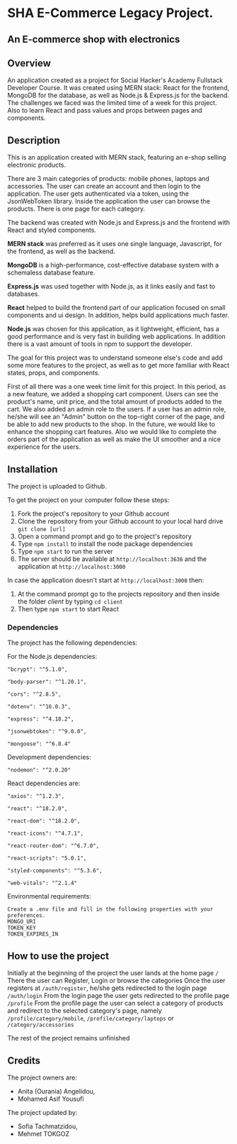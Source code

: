 # SHA E-Commerce Legacy Project.

## An E-commerce shop with electronics

## Overview
An application created as a project for Social Hacker's Academy Fullstack Developer Course.
It was created using MERN stack: React for the frontend, MongoDB for the database, as well as Node.js & Express.js for the backend.
The challenges we faced was the limited time of a week for this project. Also to learn React and pass values and props between pages and components. 

## Description
This is an application created with MERN stack, featuring an e-shop selling electronic products.

There are 3 main categories of products: mobile phones, laptops and accessories. 
The user can create an account and then login to the application.
The user gets authenticated via a token, using the JsonWebToken library.
Inside the application the user can browse the products. There is one page for each category.

The backend was created with Node.js and Express.js and the frontend with React and styled components.  

**MERN stack** was preferred as it uses one single language, Javascript, for the frontend, as well as the backend.  

 **MongoDB** is a high-performance, cost-effective database system with a schemaless database feature.

**Express.js** was used together with Node.js, as it links easily and fast to databases.  

**React** helped to build the frontend part of our application focused on small components and ui design. In addition, helps build applications much faster.  

**Node.js** was chosen for this application, as it lightweight, efficient, has a good performance and is very fast in building web applications. In addition there is a vast amount of tools in npm to support the developer. 

The goal for this project was to understand someone else's code and add some more features to the project, as well as to get more familiar with React states, props, and components.

First of all there was a one week time limit for this project. In this period, as a new feature, we added a shopping cart component. Users can see the product's name, unit price, and the total amount of products added to the cart. We also added an admin role to the users. If a user has an admin role, he/she will see an "Admin" button on the top-right corner of the page, and be able to add new products to the shop. In the future, we would like to enhance the shopping cart features. Also we would like to complete the orders part of the application as well as make the UI smoother and a nice experience for the users.  

## Installation
The project is uploaded to Github.

To get the project on your computer follow these steps:
1. Fork the project's repository to your Github account
2. Clone the repository from your Github account to your local hard drive `git clone [url]`
3. Open a command prompt and go to the project's repository
4. Type `npm install` to install the node package dependencies
5. Type `npm start` to run the server
6. The server should be available at `http://localhost:3636` and the application at `http://localhost:3000`

In case the application doesn't start at `http://localhost:3000` then:
1. At the command prompt go to the projects repository and then inside the folder *client* by typing `cd client`
2. Then type `npm start` to start React

### Dependencies

The project has the following dependencies:

For the Node.js dependencies:  

    "bcrypt": "^5.1.0",  
    
    "body-parser": "^1.20.1",  
    
    "cors": "^2.8.5",  
    
    "dotenv": "^16.0.3",  
    
    "express": "^4.18.2",  
    
    "jsonwebtoken": "^9.0.0",  
    
    "mongoose": "^6.8.4"  
    

 Development dependencies:  
 
    "nodemon": "^2.0.20"  
    

React dependencies are:  

    "axios": "^1.2.3",  
    
    "react": "^18.2.0",  
    
    "react-dom": "^18.2.0",  
    
    "react-icons": "^4.7.1",  
    
    "react-router-dom": "^6.7.0",  
    
    "react-scripts": "5.0.1",  
    
    "styled-components": "^5.3.6",  
    
    "web-vitals": "^2.1.4"  
    

Environmental requirements:  

    Create a .env file and fill in the following properties with your preferences.
    MONGO_URI
    TOKEN_KEY
    TOKEN_EXPIRES_IN

## How to use the project
Initially at the beginning of the project the user lands at the home page `/`
There the user can Register, Login or browse the categories
Once the user registers at `/auth/register`, he/she gets redirected to the login page `/auth/login`
From the login page the user gets redirected to the profile page `/profile` 
From the profile page the user can select a category of products and redirect to the selected category's page, namely `/profile/category/mobile`, `/profile/category/laptops` or `/category/accessories`

The rest of the project remains unfinished

## Credits
The project owners are:
- Anita (Ourania) Angelidou,
- Mohamed Asif Yousufi
  
The project updated by:
- Sofia Tachmatzidou,
- Mehmet TOKGOZ







 
